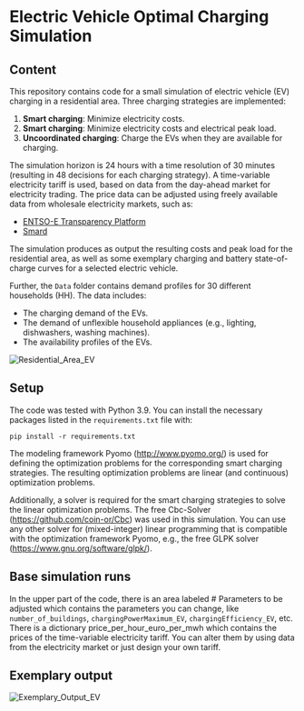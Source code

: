 # Electric Vehicle Optimal Charging Simulation

## Content
This repository contains code for a small simulation of electric vehicle (EV) charging in a residential area. Three charging strategies are implemented:  
1. **Smart charging**: Minimize electricity costs.  
2. **Smart charging**: Minimize electricity costs and electrical peak load.  
3. **Uncoordinated charging**: Charge the EVs when they are available for charging.  

The simulation horizon is 24 hours with a time resolution of 30 minutes (resulting in 48 decisions for each charging strategy). A time-variable electricity tariff is used, based on data from the day-ahead market for electricity trading. The price data can be adjusted using freely available data from wholesale electricity markets, such as:  
- [ENTSO-E Transparency Platform](https://newtransparency.entsoe.eu/market/)  
- [Smard](https://www.smard.de/)  

The simulation produces as output the resulting costs and peak load for the residential area, as well as some exemplary charging and battery state-of-charge curves for a selected electric vehicle.  

Further, the `Data` folder contains demand profiles for 30 different households (HH). The data includes:  
- The charging demand of the EVs.  
- The demand of unflexible household appliances (e.g., lighting, dishwashers, washing machines).  
- The availability profiles of the EVs.  

![Residential_Area_EV](https://github.com/user-attachments/assets/2afc2160-7ec7-482f-8aae-b00abe90b6e2)


## Setup

The code was tested with Python 3.9. You can install the necessary packages listed in the `requirements.txt` file with:

`pip install -r requirements.txt`

The modeling framework Pyomo (http://www.pyomo.org/) is used for defining the optimization problems for the corresponding smart charging strategies. The resulting optimization problems are linear (and continuous) optimization problems.

Additionally, a solver is required for the smart charging strategies to solve the linear optimization problems. The free Cbc-Solver (https://github.com/coin-or/Cbc) was used in this simulation. You can use any other solver for (mixed-integer) linear programming that is compatible with the optimization framework Pyomo, e.g., the free GLPK solver (https://www.gnu.org/software/glpk/).

## Base simulation runs
In the upper part of the code, there is an area labeled # Parameters to be adjusted which contains the parameters you can change, like `number_of_buildings`, `chargingPowerMaximum_EV`, `chargingEfficiency_EV`, etc. There is a dictionary price_per_hour_euro_per_mwh which contains the prices of the time-variable electricity tariff. You can alter them by using data from the electricity market or just design your own tariff.

## Exemplary output
![Exemplary_Output_EV](https://github.com/user-attachments/assets/ff6d8a6e-ddbd-4809-b7da-643c97fa19c5)

